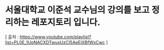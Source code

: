 # 서울대학교 이준석 교수님의 강의를 보고 정리하는 레포지토리 입니다.


[ 출처 : https://www.youtube.com/playlist?list=PL0E_1UqNACXDTwuxUzCl5AeEjXBfWxCwc ]



